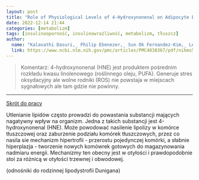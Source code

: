 ```yaml
---
layout: post
title: "Role of Physiological Levels of 4-Hydroxynonenal on Adipocyte Biology: Implications for Obesity and Metabolic Syndrome"
date: 2022-12-14 21:44
categories: [metabolizm]
tags: [insulinooporność, insulinowrażliwość, metabolizm, tłuszcz]
author:
  name: "Kalavathi Dasuri,_ Philip Ebenezer,_ Sun Ok Fernandez-Kim,_ Le Zhang,_ Zhanguo Gao,_ Annadora J Bruce-Keller,_ Linnea R Freeman,_ and Jeffrey N. Keller_,a "
  link: https://www.ncbi.nlm.nih.gov/pmc/articles/PMC4038367/pdf/nihms557612.pdf
---
```


> Komentarz:
> 4-hydroxynonenal (HNE) jest produktem pośrednim rozkładu kwasu linolenowego (roślinnego oleju, PUFA). Generuje stres oksydacyjny ale wolne rodniki (ROS) nie powstaja w miejscach sygnałowych ale tam gdzie nie powinny.
> 
<hr>

[Skrót do pracy](https://www.ncbi.nlm.nih.gov/pmc/articles/PMC4038367/pdf/nihms557612.pdf) 

Utlenianie lipidów często prowadzi do powastania substancji mających nagatywny wpływ na organizm. Jedna z takich substancji jest 4-hydroxynonenal (HNE). Może powodować nasilenie lipolizy w komórce tłuszczowej oraz zaburzenie podziału komórek tłuszczowych, przez co nasila sie mechanizm hipertrofii - przerostu pojedynczej komórki, a słabnie hiperplazja - tworzenie nowych komówrek gotowych do magazynowania nadmiaru energii. Mechanizmy ten obecny jest w otyłości i prawdopodobnie stoi za różnicą w otyłości trzewnej i obwodowej.

(odnośniki do rodzinnej lipodystrofii Dunigana)
